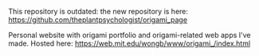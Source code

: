 This repository is outdated: the new repository is here:
https://github.com/theplantpsychologist/origami_page


Personal website with origami portfolio and origami-related web apps I've made.
Hosted here: https://web.mit.edu/wongb/www/origami_/index.html
